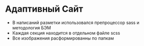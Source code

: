 <h1>Адаптивный Сайт</h1>
<ul>
  <li>В написаний разметки использовался препроцессор sass и методология БЭМ</li>
  <li>Каждая секция находится в отдельном файле scss</li>
  <li>Все изображения расформированны по папкам</li>
</ul>